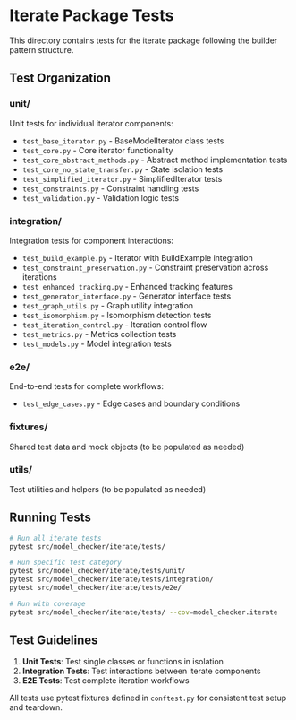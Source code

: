 # Iterate Package Tests

This directory contains tests for the iterate package following the builder pattern structure.

## Test Organization

### unit/
Unit tests for individual iterator components:
- `test_base_iterator.py` - BaseModelIterator class tests
- `test_core.py` - Core iterator functionality
- `test_core_abstract_methods.py` - Abstract method implementation tests
- `test_core_no_state_transfer.py` - State isolation tests
- `test_simplified_iterator.py` - SimplifiedIterator tests
- `test_constraints.py` - Constraint handling tests
- `test_validation.py` - Validation logic tests

### integration/
Integration tests for component interactions:
- `test_build_example.py` - Iterator with BuildExample integration
- `test_constraint_preservation.py` - Constraint preservation across iterations
- `test_enhanced_tracking.py` - Enhanced tracking features
- `test_generator_interface.py` - Generator interface tests
- `test_graph_utils.py` - Graph utility integration
- `test_isomorphism.py` - Isomorphism detection tests
- `test_iteration_control.py` - Iteration control flow
- `test_metrics.py` - Metrics collection tests
- `test_models.py` - Model integration tests

### e2e/
End-to-end tests for complete workflows:
- `test_edge_cases.py` - Edge cases and boundary conditions

### fixtures/
Shared test data and mock objects (to be populated as needed)

### utils/
Test utilities and helpers (to be populated as needed)

## Running Tests

```bash
# Run all iterate tests
pytest src/model_checker/iterate/tests/

# Run specific test category
pytest src/model_checker/iterate/tests/unit/
pytest src/model_checker/iterate/tests/integration/
pytest src/model_checker/iterate/tests/e2e/

# Run with coverage
pytest src/model_checker/iterate/tests/ --cov=model_checker.iterate
```

## Test Guidelines

1. **Unit Tests**: Test single classes or functions in isolation
2. **Integration Tests**: Test interactions between iterate components
3. **E2E Tests**: Test complete iteration workflows

All tests use pytest fixtures defined in `conftest.py` for consistent test setup and teardown.